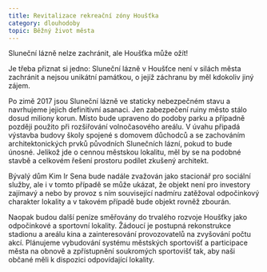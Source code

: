 ```yaml
---
title: Revitalizace rekreační zóny Houšťka
category: dlouhodoby
topic: Běžný život města
---
```

Sluneční lázně nelze zachránit, ale Houšťka může ožít!

Je třeba přiznat si jedno: Sluneční lázně v Houšťce není v silách města zachránit a nejsou unikátní památkou, o jejíž záchranu by měl kdokoliv jiný zájem.  

Po zimě 2017 jsou Sluneční lázně ve staticky nebezpečném stavu a navrhujeme jejich definitivní asanaci. Jen zabezpečení ruiny město stálo dosud miliony korun. Místo bude upraveno do podoby parku a případně později použito při rozšiřování volnočasového areálu. V úvahu připadá výstavba budovy školy spojené s domovem důchodců a se zachováním architektonických prvků původních Slunečních lázní, pokud to bude únosné. Jelikož jde o cennou městskou lokalitu, měl by se na podobné stavbě a celkovém řešení prostoru podílet zkušený architekt.  

Bývalý dům Kim Ir Sena bude nadále zvažován jako stacionář pro sociální služby, ale i v tomto případě se může ukázat, že objekt není pro investory zajímavý a nebo by provoz s ním související nadmíru zatěžoval odpočinkový charakter lokality a v takovém případě bude objekt rovněž zbourán.

Naopak budou další peníze směřovány do trvalého rozvoje Houšťky jako odpočinkové a sportovní lokality. Žádoucí je postupná rekonstrukce stadionu a areálu kina a zainteresování provozovatelů na zvyšování počtu akcí. Plánujeme vybudování systému městských sportovišť a participace města na obnově a zpřístupnění soukromých sportovišť tak, aby naši občané měli k dispozici odpovídající lokality.
